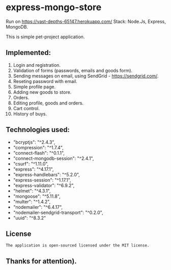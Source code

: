 # express-mongo-store
Run on 
https://vast-depths-65147.herokuapp.com/
Stack: Node.Js, Express, MongoDB.

This is simple pet-project application.

## Implemented:
1. Login and registration.
2. Validation of forms (passwords, emails and goods form).
3. Sending messages on email, using SendGrid - https://sendgrid.com/.
4. Reseting password with email.
5. Simple profile page.
6. Adding new goods to store.
7. Orders.
8. Editing profile, goods and orders.
9. Cart control.
10. History of buys.

## Technologies used:
+ "bcryptjs": "^2.4.3",
+ "compression": "^1.7.4",
+ "connect-flash": "^0.1.1",
+ "connect-mongodb-session": "^2.4.1",
+ "csurf": "^1.11.0",
+ "express": "^4.17.1",
+ "express-handlebars": "^5.2.0",
+ "express-session": "^1.17.1",
+ "express-validator": "^6.9.2",
+ "helmet": "^4.3.1",
+ "mongoose": "^5.11.8",
+ "multer": "^1.4.2",
+ "nodemailer": "^6.4.17",
+ "nodemailer-sendgrid-transport": "^0.2.0",
+ "uuid": "^8.3.2"

## License
    The application is open-sourced licensed under the MIT license.

 ## Thanks for attention).
    
